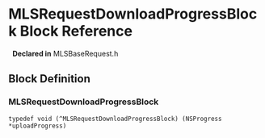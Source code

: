 # MLSRequestDownloadProgressBlock Block Reference

&nbsp;&nbsp;**Declared in** MLSBaseRequest.h  

<a title="Block Definition" name="instance_methods"></a>
## Block Definition
### MLSRequestDownloadProgressBlock

<code>typedef void (^MLSRequestDownloadProgressBlock) (NSProgress *uploadProgress)</code>

